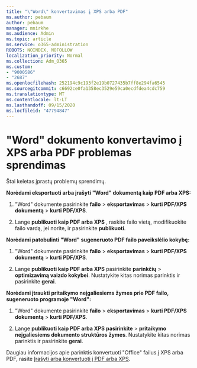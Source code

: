 ```yaml
---
title: "\"Word\" konvertavimas į XPS arba PDF"
ms.author: pebaum
author: pebaum
manager: mnirkhe
ms.audience: Admin
ms.topic: article
ms.service: o365-administration
ROBOTS: NOINDEX, NOFOLLOW
localization_priority: Normal
ms.collection: Adm_O365
ms.custom:
- "9000586"
- "2687"
ms.openlocfilehash: 252194c9c193f2e19b0727435b7ff8e294fa6545
ms.sourcegitcommit: c6692ce0fa1358ec3529e59ca0ecdfdea4cdc759
ms.translationtype: MT
ms.contentlocale: lt-LT
ms.lasthandoff: 09/15/2020
ms.locfileid: "47794847"
---
```

# <a name="resolve-issues-converting-a-word-document-to-xps-or-pdf"></a>"Word" dokumento konvertavimo į XPS arba PDF problemas sprendimas

Štai keletas įprastų problemų sprendimų. 

**Norėdami eksportuoti arba įrašyti "Word" dokumentą kaip PDF arba XPS:**

1. "Word" dokumente pasirinkite **failo**  >  **eksportavimas**  >  **kurti PDF/XPS dokumentą**  >  **kurti PDF/XPS**.

2. Lange **publikuoti kaip PDF arba XPS** , raskite failo vietą, modifikuokite failo vardą, jei norite, ir pasirinkite **publikuoti**.

**Norėdami patobulinti "Word" sugeneruoto PDF failo paveikslėlio kokybę:**

1. "Word" dokumente pasirinkite **failo**  >  **eksportavimas**  >  **kurti PDF/XPS dokumentą**  >  **kurti PDF/XPS**.

2. Lange **publikuoti kaip PDF arba XPS** pasirinkite **parinkčių**  >  **optimizavimą vaizdo kokybei**. Nustatykite kitas norimas parinktis ir pasirinkite **gerai**. 

**Norėdami įtraukti pritaikymo neįgaliesiems žymes prie PDF failo, sugeneruoto programoje "Word":**
 
1. "Word" dokumente pasirinkite **failo**  >  **eksportavimas**  >  **kurti PDF/XPS dokumentą**  >  **kurti PDF/XPS**.

2. Lange **publikuoti kaip PDF arba XPS** **pasirinkite**  >  **pritaikymo neįgaliesiems dokumento struktūros žymes**. Nustatykite kitas norimas parinktis ir pasirinkite **gerai**.

Daugiau informacijos apie parinktis konvertuoti "Office" failus į XPS arba PDF, rasite [Įrašyti arba konvertuoti į PDF arba XPS](https://support.office.com/article/d85416c5-7d77-4fd6-a216-6f4bf7c7c110).